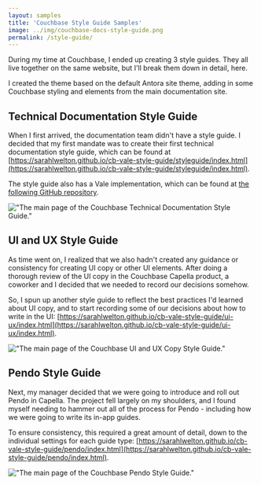 ```yaml
---
layout: samples
title: 'Couchbase Style Guide Samples'
image: ../img/couchbase-docs-style-guide.png
permalink: /style-guide/
---
```


During my time at Couchbase, I ended up creating 3 style guides. They all live together on the same website, but I'll break them down in detail, here.

I created the theme based on the default Antora site theme, adding in some Couchbase styling and elements from the main documentation site. 

## Technical Documentation Style Guide

When I first arrived, the documentation team didn't have a style guide. I decided that my first mandate was to create their first technical documentation style guide, which can be found at [https://sarahlwelton.github.io/cb-vale-style-guide/styleguide/index.html](https://sarahlwelton.github.io/cb-vale-style-guide/styleguide/index.html).

The style guide also has a Vale implementation, which can be found at [the following GitHub repository](https://github.com/sarahlwelton/cb-vale-style-guide/tree/main/ValeStyles).

!["The main page of the Couchbase Technical Documentation Style Guide."](../../img/couchbase-docs-style-guide.png)

## UI and UX Style Guide 

As time went on, I realized that we also hadn't created any guidance or consistency for creating UI copy or other UI elements. After doing a thorough review of the UI copy in the Couchbase Capella product, a coworker and I decided that we needed to record our decisions somehow. 

So, I spun up another style guide to reflect the best practices I'd learned about UI copy, and to start recording some of our decisions about how to write in the UI: [https://sarahlwelton.github.io/cb-vale-style-guide/ui-ux/index.html](https://sarahlwelton.github.io/cb-vale-style-guide/ui-ux/index.html).

!["The main page of the Couchbase UI and UX Copy Style Guide."](../../img/couchbase-ux-style-guide.png)

## Pendo Style Guide 

Next, my manager decided that we were going to introduce and roll out Pendo in Capella. The project fell largely on my shoulders, and I found myself needing to hammer out all of the process for Pendo - including how we were going to write its in-app guides. 

To ensure consistency, this required a great amount of detail, down to the individual settings for each guide type: [https://sarahlwelton.github.io/cb-vale-style-guide/pendo/index.html](https://sarahlwelton.github.io/cb-vale-style-guide/pendo/index.html).

!["The main page of the Couchbase Pendo Style Guide."](../../img/couchbase-pendo-style-guide.png)